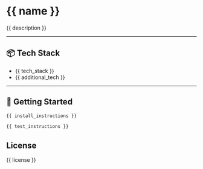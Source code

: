 # {{ name }}

{{ description }}

---

## 📦 Tech Stack

- {{ tech_stack }}
- {{ additional_tech }}

---

## 🚀 Getting Started

```bash
{{ install_instructions }}
```
```bash
{{ test_instructions }}
```

## License
{{ license }}
